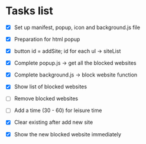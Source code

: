 # Tasks list
- [x] Set up manifest, popup, icon and background.js file 
- [x] Preparation for html popup
- [x] button id = addSite; id for each ul -> siteList 
- [x] Complete popup.js -> get all the blocked websites 
- [x] Complete background.js -> block website function 
- [x] Show list of blocked websites 
- [ ] Remove blocked websites 
- [ ] Add a time (30 - 60) for leisure time 
- [x] Clear existing after add new site 
- [x] Show the new blocked website immediately 

